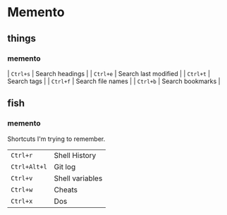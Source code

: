 # Memento

## things

### memento

| `Ctrl+s`     | Search headings         |
| `Ctrl+e`     | Search last modified    |
| `Ctrl+t`     | Search tags             |
| `Ctrl+f`     | Search file names       |
| `Ctrl+b`     | Search bookmarks        |

## fish

### memento

Shortcuts I'm trying to remember.

|              |                 |
| --           | --              |
| `Ctrl+r`     | Shell History   |
| `Ctrl+Alt+l` | Git log         |
| `Ctrl+v`     | Shell variables |
| `Ctrl+w`     | Cheats          |
| `Ctrl+x`     | Dos             |

